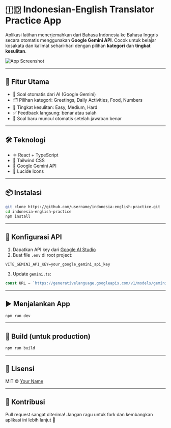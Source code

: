 # 🇮🇩 Indonesian-English Translator Practice App

Aplikasi latihan menerjemahkan dari Bahasa Indonesia ke Bahasa Inggris secara otomatis menggunakan **Google Gemini API**. Cocok untuk belajar kosakata dan kalimat sehari-hari dengan pilihan **kategori** dan **tingkat kesulitan**.

![App Screenshot](screenshot.png) <!-- Tambahkan screenshot app kamu di sini -->

---

## 🚀 Fitur Utama

- 🔁 Soal otomatis dari AI (Google Gemini)
- 🗂️ Pilihan kategori: Greetings, Daily Activities, Food, Numbers
- 🎯 Tingkat kesulitan: Easy, Medium, Hard
- ✅ Feedback langsung: benar atau salah
- 🧠 Soal baru muncul otomatis setelah jawaban benar

---

## 🛠️ Teknologi

- ⚛️ React + TypeScript
- 💨 Tailwind CSS
- 🧠 Google Gemini API
- 🎨 Lucide Icons

---

## 📦 Instalasi

```bash
git clone https://github.com/username/indonesia-english-practice.git
cd indonesia-english-practice
npm install
```

---

## 🔑 Konfigurasi API

1. Dapatkan API key dari [Google AI Studio](https://makersuite.google.com/)
2. Buat file `.env` di root project:

```env
VITE_GEMINI_API_KEY=your_google_gemini_api_key
```

3. Update `gemini.ts`:

```ts
const URL = `https://generativelanguage.googleapis.com/v1/models/gemini-2.0-flash:generateContent?key=${import.meta.env.VITE_GEMINI_API_KEY}`;
```

---

## ▶️ Menjalankan App

```bash
npm run dev
```

---

## 🧪 Build (untuk production)

```bash
npm run build
```

---

## 📄 Lisensi

MIT © [Your Name](https://github.com/yourusername)

---

## 🤝 Kontribusi

Pull request sangat diterima! Jangan ragu untuk fork dan kembangkan aplikasi ini lebih lanjut 🚀
